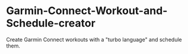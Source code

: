 # Garmin-Connect-Workout-and-Schedule-creator
Create Garmin Connect workouts with a "turbo language" and schedule them.
